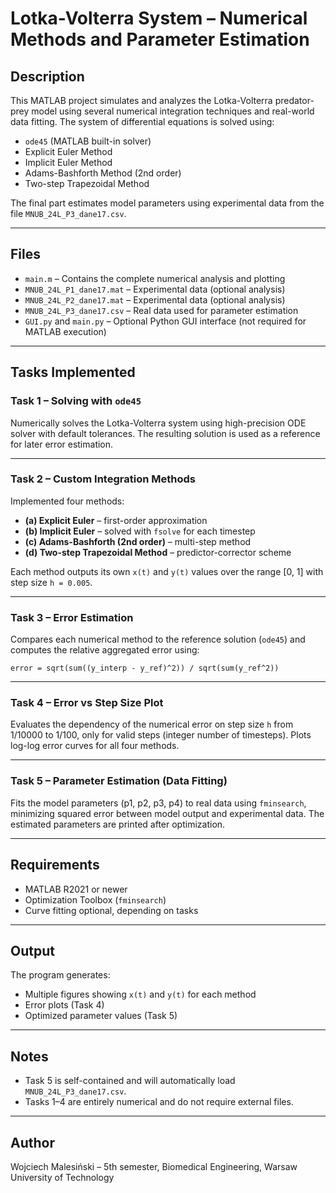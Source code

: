 
# Lotka-Volterra System – Numerical Methods and Parameter Estimation

## Description

This MATLAB project simulates and analyzes the Lotka-Volterra predator-prey model using several numerical integration techniques and real-world data fitting. The system of differential equations is solved using:

- `ode45` (MATLAB built-in solver)
- Explicit Euler Method
- Implicit Euler Method
- Adams-Bashforth Method (2nd order)
- Two-step Trapezoidal Method

The final part estimates model parameters using experimental data from the file `MNUB_24L_P3_dane17.csv`.

---

## Files

- `main.m` – Contains the complete numerical analysis and plotting
- `MNUB_24L_P1_dane17.mat` – Experimental data (optional analysis)
- `MNUB_24L_P2_dane17.mat` – Experimental data (optional analysis)
- `MNUB_24L_P3_dane17.csv` – Real data used for parameter estimation
- `GUI.py` and `main.py` – Optional Python GUI interface (not required for MATLAB execution)

---

## Tasks Implemented

### Task 1 – Solving with `ode45`

Numerically solves the Lotka-Volterra system using high-precision ODE solver with default tolerances. The resulting solution is used as a reference for later error estimation.

---

### Task 2 – Custom Integration Methods

Implemented four methods:
- **(a) Explicit Euler** – first-order approximation
- **(b) Implicit Euler** – solved with `fsolve` for each timestep
- **(c) Adams-Bashforth (2nd order)** – multi-step method
- **(d) Two-step Trapezoidal Method** – predictor-corrector scheme

Each method outputs its own `x(t)` and `y(t)` values over the range [0, 1] with step size `h = 0.005`.

---

### Task 3 – Error Estimation

Compares each numerical method to the reference solution (`ode45`) and computes the relative aggregated error using:

```
error = sqrt(sum((y_interp - y_ref)^2)) / sqrt(sum(y_ref^2))
```

---

### Task 4 – Error vs Step Size Plot

Evaluates the dependency of the numerical error on step size `h` from 1/10000 to 1/100, only for valid steps (integer number of timesteps). Plots log-log error curves for all four methods.

---

### Task 5 – Parameter Estimation (Data Fitting)

Fits the model parameters (p1, p2, p3, p4) to real data using `fminsearch`, minimizing squared error between model output and experimental data. The estimated parameters are printed after optimization.

---

## Requirements

- MATLAB R2021 or newer
- Optimization Toolbox (`fminsearch`)
- Curve fitting optional, depending on tasks

---

## Output

The program generates:
- Multiple figures showing `x(t)` and `y(t)` for each method
- Error plots (Task 4)
- Optimized parameter values (Task 5)

---

## Notes

- Task 5 is self-contained and will automatically load `MNUB_24L_P3_dane17.csv`.
- Tasks 1–4 are entirely numerical and do not require external files.

---

## Author

Wojciech Malesiński – 5th semester, Biomedical Engineering, Warsaw University of Technology

